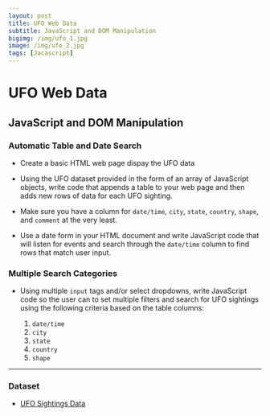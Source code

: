 ```yaml
---
layout: post
title: UFO Web Data
subtitle: JavaScript and DOM Manipulation
bigimg: /img/ufo_1.jpg 
image: /img/ufo_2.jpg
tags: [Jacascript]
---
```

# UFO Web Data

## JavaScript and DOM Manipulation

### Automatic Table and Date Search

* Create a basic HTML web page dispay the UFO data

* Using the UFO dataset provided in the form of an array of JavaScript objects, write code that appends a table to your web page and then adds new rows of data for each UFO sighting.

* Make sure you have a column for `date/time`, `city`, `state`, `country`, `shape`, and `comment` at the very least.

* Use a date form in your HTML document and write JavaScript code that will listen for events and search through the `date/time` column to find rows that match user input.

### Multiple Search Categories


* Using multiple `input` tags and/or select dropdowns, write JavaScript code so the user can to set multiple filters and search for UFO sightings using the following criteria based on the table columns:

  1. `date/time`
  2. `city`
  3. `state`
  4. `country`
  5. `shape`

- - -

### Dataset

* [UFO Sightings Data](/static/js/data.js)


